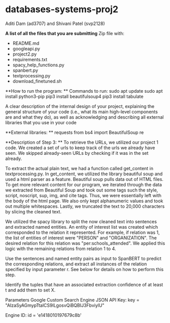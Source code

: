 # databases-systems-proj2
Aditi Dam (ad3707) and Shivani Patel (svp2128)

**A list of all the files that you are submitting**
Zip file with: 
- README.md 
- googleapi.py
- project2.py
- requirements.txt
- spacy_help_functions.py
- spanbert.py
- textprocessing.py
- download_finetuned.sh

**How to run the program: **
Commands to run: 
sudo apt update 
sudo apt install 
python3-pip 
pip3 install beautifulsoup4
pip3 install tabulate


A clear description of the internal design of your project, explaining the general structure of your code (i.e., what its main high-level components are and what they do), as well as acknowledging and describing all external libraries that you use in your code


**External libraries: **
requests
from bs4 import BeautifulSoup
re


**Description of Step 3: **
To retrieve the URLs, we utilized our project 1 code. We created a set of urls to keep track of the urls we already have seen. We skipped already-seen URLs by checking if it was in the set already.

To extract the actual plain text, we had a function called get_content in textprocessing.py. In get_content, we utilized the library beautiful soup and used a html parser as a feature. Beautiful soup pulls data out of HTML files. To get more relevant content for our program, we iterated through the data we extracted from Beautiful Soup and took out some tags such the style, script, noscript, sup, img, and cite tags. Thus, we were essentially left with the body of the html page. We also only kept alphanumeric values and took out multiple whitespaces. Lastly, we truncated the text to 20,000 characters by slicing the cleaned text. 

We utilized the spacy library to split the now cleaned text into sentences and extracted named entities. An entity of interest list was created which corresponded to the relation it represented. For example, if relation was 1, the list of entities of interest were "PERSON" and "ORGANIZATION". The desired relation for this relation was "per:schools_attended". We applied this logic with the remaining relations from relation 1 to 4. 


Use the sentences and named entity pairs as input to SpanBERT to predict the corresponding relations, and extract all instances of the relation specified by input parameter r. See below for details on how to perform this step.

Identify the tuples that have an associated extraction confidence of at least t and add them to set X.

Parameters Google Custom Search Engine JSON API Key: key = "AIzaSyAGmypTtalCS9lLgosvQiBQBIJ3FbviylU"

Engine ID: id = 'e1418010197679c8b'
